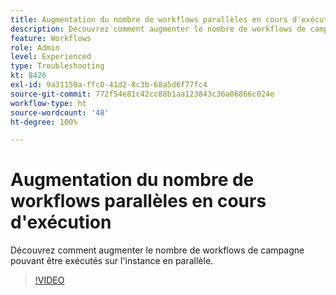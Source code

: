 ```yaml
---
title: Augmentation du nombre de workflows parallèles en cours d'exécution
description: Découvrez comment augmenter le nombre de workflows de campagne pouvant être exécutés sur l'instance en parallèle.
feature: Workflows
role: Admin
level: Experienced
type: Troubleshooting
kt: 8426
exl-id: 9a31159a-ffc0-41d2-8c3b-68a5d6f77fc4
source-git-commit: 772f54e81c42cc88b1aa123843c36a06866c024e
workflow-type: ht
source-wordcount: '48'
ht-degree: 100%

---
```


# Augmentation du nombre de workflows parallèles en cours d&#39;exécution

Découvrez comment augmenter le nombre de workflows de campagne pouvant être exécutés sur l&#39;instance en parallèle.

>[!VIDEO](https://video.tv.adobe.com/v/335982?quality=12)
